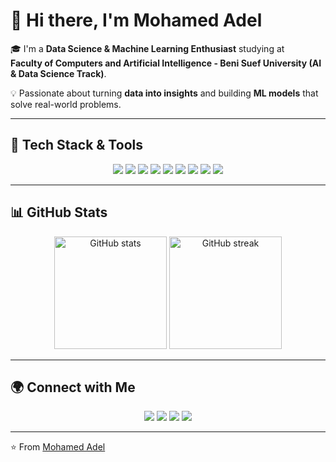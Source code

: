 # 👋 Hi there, I'm Mohamed Adel  

🎓 I'm a **Data Science & Machine Learning Enthusiast** studying at  
**Faculty of Computers and Artificial Intelligence - Beni Suef University (AI & Data Science Track)**.  

💡 Passionate about turning **data into insights** and building **ML models** that solve real-world problems.  

---

## 🚀 Tech Stack & Tools  
<p align="center">
  <img src="https://img.shields.io/badge/Python-3776AB?style=for-the-badge&logo=python&logoColor=white"/>
  <img src="https://img.shields.io/badge/NumPy-013243?style=for-the-badge&logo=numpy&logoColor=white"/>
  <img src="https://img.shields.io/badge/Pandas-150458?style=for-the-badge&logo=pandas&logoColor=white"/>
  <img src="https://img.shields.io/badge/Scikit--Learn-F7931E?style=for-the-badge&logo=scikitlearn&logoColor=white"/>
  <img src="https://img.shields.io/badge/TensorFlow-FF6F00?style=for-the-badge&logo=tensorflow&logoColor=white"/>
  <img src="https://img.shields.io/badge/Keras-D00000?style=for-the-badge&logo=keras&logoColor=white"/>
  <img src="https://img.shields.io/badge/Matplotlib-11557c?style=for-the-badge&logo=plotly&logoColor=white"/>
  <img src="https://img.shields.io/badge/SQL-003B57?style=for-the-badge&logo=mysql&logoColor=white"/>
  <img src="https://img.shields.io/badge/Git-F05032?style=for-the-badge&logo=git&logoColor=white"/>
</p>  

---

## 📊 GitHub Stats  
<p align="center">
  <img src="https://github-readme-stats.vercel.app/api?username=mohamed-adelll&show_icons=true&theme=tokyonight" alt="GitHub stats" height="180"/>
  <img src="https://github-readme-streak-stats.herokuapp.com/?user=mohamed-adelll&theme=tokyonight" alt="GitHub streak" height="180"/>
</p>  

---

## 🌍 Connect with Me  
<p align="center">
  <a href="https://www.linkedin.com/in/mohamed-adelll/"><img src="https://img.shields.io/badge/-LinkedIn-0077B5?style=for-the-badge&logo=linkedin&logoColor=white"/></a>
  <a href="https://www.kaggle.com/mohamedadel00"><img src="https://img.shields.io/badge/-Kaggle-20BEFF?style=for-the-badge&logo=kaggle&logoColor=white"/></a>
  <a href="mailto:mohamedadel.work@gmail.com"><img src="https://img.shields.io/badge/-Gmail-D14836?style=for-the-badge&logo=gmail&logoColor=white"/></a>
  <a href="https://github.com/mohamed-adelll"><img src="https://img.shields.io/badge/-GitHub-181717?style=for-the-badge&logo=github&logoColor=white"/></a>
</p>  

---

⭐️ From [Mohamed Adel](https://github.com/mohamed-adelll)
